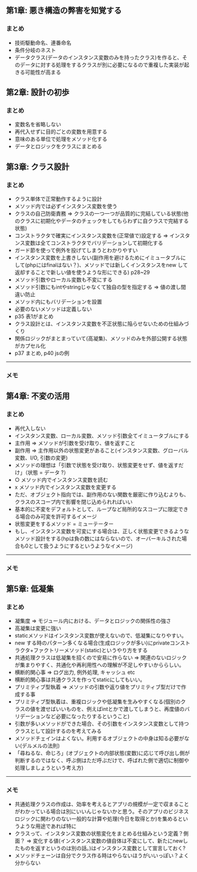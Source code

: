 ## 第1章: 悪き構造の弊害を知覚する

### まとめ

- 技術駆動命名、連番命名
- 条件分岐のネスト
- データクラス(データのインスタンス変数のみを持ったクラス)を作ると、そのデータに対する処理をするクラスが別に必要になるので重複した実装が起きる可能性が高まる

## 第2章: 設計の初歩

### まとめ

- 変数名を省略しない
- 再代入せずに目的ごとの変数を用意する
- 意味のある単位で処理をメソッド化する
- データとロジックをクラスにまとめる

## 第3章: クラス設計

### まとめ

- クラス単体で正常動作するように設計
- メソッド内では必ずインスタンス変数を使う
- クラスの自己防衛責務 ⇒ クラスの一つ一つが品質的に完結している状態(他のクラスに初期化やデータのチェックをしてもらわずに自クラスで完結する状態)
- コンストラクタで確実にインスタンス変数を(正常値で)設定する ⇒ インスタンス変数は全てコンストラクタでバリデーションして初期化する
- ガード節を使って例外を投げてしまうとわかりやすい
- インスタンス変数を上書きしない(副作用を避けるためにイミュータブルにして(phpにはfinalはない？)、メソッドでは新しくインスタンスをnew して返却することで新しい値を使うような形にできる) p28~29
- メソッド引数やローカル変数も不変にする
- メソッド引数にもintやstringじゃなくて独自の型を指定する ⇒ 値の渡し間違い防止
- メソッド内にもバリデーションを設置
- 必要のないメソッドは定義しない
- p35 表1がまとめ
- クラス設計とは、インスタンス変数を不正状態に陥らせないための仕組みづくり
- 関係ロジックがまとまっていて(高凝集)、メソッドのみを外部公開する状態がカプセル化
- p37 まとめ, p40 jsの例

---

### メモ

## 第4章: 不変の活用

### まとめ

- 再代入しない
- インスタンス変数、ローカル変数、メソッド引数全てイミュータブルにする
- 主作用 ⇒ メソッドが引数を受け取り、値を返すこと
- 副作用 ⇒ 主作用以外の状態変更があること(インスタンス変数、グローバル変数、I/O, 引数の変更)
- メソッドの理想は「引数で状態を受け取り、状態変更をせず、値を返すだけ」（状態 = データ ?）
- ○ メソッド内でインスタンス変数を読む
- x メソッド内でインスタンス変数を変更する
- ただ、オブジェクト指向では、副作用のない関数を厳密に作り込むよりも、クラスのスコープ内で影響を閉じ込められればいい
- 基本的に不変をデフォルトとして、ループなど局所的なスコープに限定できる場合のみ可変を許可するイメージ
- 状態変更をするメソッド = ミューテーター
- もし、インスタンス変数を可変にする場合は、正しく状態変更できるようなメソッド設計をする(hpは負の数にはならないので、オーバーキルされた場合も0として扱うようにするというようなイメージ)

---

### メモ

## 第5章: 低凝集

### まとめ

- 凝集度 ⇒ モジュール内における、データとロジックの関係性の強さ
- 高凝集は変更に強い
- staticメソッドはインスタンス変数が使えないので、低凝集になりやすい。
- new する時のパターン多くなる場合(生成ロジックが多い)にprivateコンストラクタ+ファクトリーメソッド(static)というやり方をする
- 共通処理クラスは低凝集を招くので安易に作らない ⇒ 関連のないロジックが集まりやすく、共通化や再利用性への理解が不足しやすいかららしい。
- 横断的関心事 ⇒ ログ出力, 例外処理, キャッシュ etc
- 横断的関心事は共通クラスを作ってstaticにしてもいい。
- プリミティブ型執着 ⇒ メソッドの引数や返り値をプリミティブ型だけで作成する事
- プリミティブ型執着は、重複ロジックや低凝集を生みやすくなる(個別のクラスの値を渡せばいいものを、例えばintとかで渡してしまうと、再度値のバリデーションなど必要になったりするということ)
- 引数が多いメソッドができた場合、その引数をインスタンス変数として持つクラスとして設計するのを考えてみる
- メソッドチェインはよくない。利用するオブジェクトの中身は知る必要がない(デルメルの法則)
- 「尋ねるな、命じろ」(オブジェクトの内部状態(変数)に応じて呼び出し側が判断するのではなく、呼ぶ側はただ呼ぶだけで、呼ばれた側で適切に制御や処理しましょうという考え方)

---

### メモ

- 共通処理クラスの作成は、効率を考えるとアプリの規模が一定で収まることがわかっている場合は別にいいんじゃないかと思う。そのアプリのビジネスロジックに関わりのない一般的な計算や処理(今日を取得とか)を集めるというような用途であれば特に
- クラスって、インスタンス変数の状態変化をまとめる仕組みという定義？側面？ ⇒ 変化する値(インスタンス変数の値自体は不変にして、新たにnewしたものを返すというのは別の話。)はインスタンス変数として宣言しておく?
- メソッドチェーンは自分でクラス作る時はやらないほうがいいっぽい？よく分からない